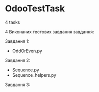 # OdooTestTask
4 tasks

4 Виконаних тестових завдання завдання:

Завдання 1:
 - OddOrEven.py

Завдання 2:
 - Sequence.py
  - Sequence_helpers.py

Завдання 3:
